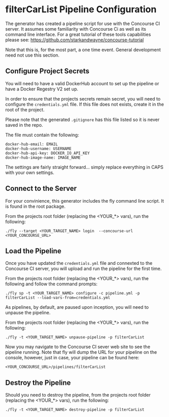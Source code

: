 # filterCarList Pipeline Configuration

The generator has created a pipeline script for use with the Concourse CI server. It assumes some familiarity with Concourse Ci as well as its command line interface. For a great tutorial of these tools capabilities please see: https://github.com/starkandwayne/concourse-tutorial

Note that this is, for the most part, a one time event. General development need not use this section.

## Configure Project Secrets

You will need to have a valid DockerHub account to set up the pipeline or have a Docker Regestry V2 set up.

In order to ensure that the projects secrets remain secret, you will need to configure the `credentials.yml` file. If this file does not exists, create it in the root of the project.

Please note that the generated `.gitignore` has this file listed so it is never saved in the repo.

The file must contain the following:

```
docker-hub-email: EMAIL
docker-hub-username: USERNAME
docker-hub-api-key: DOCKER_IO_API_KEY
docker-hub-image-name: IMAGE_NAME

```

The settings are fairly straight forward... simply replace everything in CAPS with your own settings.

## Connect to the Server

For your convinience, this generator includes the fly command line script. It is found in the root package. 

From the projects root folder (replacing the <YOUR_*> vars), run the following:

```
./fly --target <YOUR_TARGET_NAME> login  --concourse-url <YOUR_CONCOURSE_URL>

```

## Load the Pipeline

Once you have updated the `credentials.yml` file and connexted to the Concourse CI server, you will upload and run the pipeline for the first time.

From the projects root folder (replacing the <YOUR_*> vars), run the following and follow the command prompts:

```
./fly sp -t <YOUR_TARGET_NAME> configure -c pipeline.yml -p filterCarList --load-vars-from=credentials.yml

```

As pipelines, by default, are paused upon inception, you will need to unpause the pipeline. 

From the projects root folder (replacing the <YOUR_*> vars), run the following:

```
./fly -t <YOUR_TARGET_NAME> unpause-pipeline -p filterCarList

```

Now you may navigate to the Concourse CI sever web site to see the pipeline running. Note that fly will dump the URL for your pipeline on the console, however, just in case, your pipeline can be found here:

```
<YOUR_CONCOURSE_URL>/pipelines/filterCarList
```

## Destroy the Pipeline

Should you need to destroy the pipeline, from the projects root folder (replacing the <YOUR_*> vars), run the following:

```
./fly -t <YOUR_TARGET_NAME> destroy-pipeline -p filterCarList
```